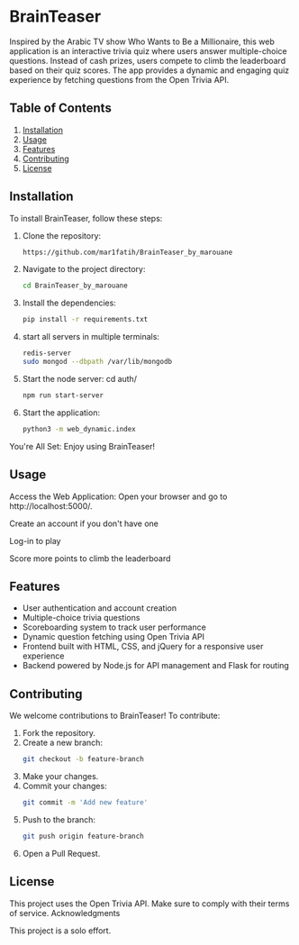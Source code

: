 # BrainTeaser

Inspired by the Arabic TV show Who Wants to Be a Millionaire, this web application is an interactive trivia quiz where users answer multiple-choice questions. Instead of cash prizes, users compete to climb the leaderboard based on their quiz scores. The app provides a dynamic and engaging quiz experience by fetching questions from the Open Trivia API.

## Table of Contents

1. [Installation](#installation)
2. [Usage](#usage)
3. [Features](#features)
4. [Contributing](#contributing)
5. [License](#license)

## Installation

To install BrainTeaser, follow these steps:

1. Clone the repository:
	```sh
	https://github.com/mar1fatih/BrainTeaser_by_marouane

2. Navigate to the project directory:
	```sh
	cd BrainTeaser_by_marouane

3. Install the dependencies:
	```sh
	pip install -r requirements.txt

4. start all servers in multiple terminals:
	```sh
	redis-server
	sudo mongod --dbpath /var/lib/mongodb
	
5. Start the node server:
	cd auth/
	```sh
	npm run start-server

6. Start the application:
	```sh
	python3 -m web_dynamic.index


You're All Set:
Enjoy using BrainTeaser!

## Usage

Access the Web Application:
Open your browser and go to http://localhost:5000/.

Create an account if you don't have one

Log-in to play

Score more points to climb the leaderboard

## Features

- User authentication and account creation
- Multiple-choice trivia questions
- Scoreboarding system to track user performance
- Dynamic question fetching using Open Trivia API
- Frontend built with HTML, CSS, and jQuery for a responsive user experience
- Backend powered by Node.js for API management and Flask for routing

## Contributing

We welcome contributions to BrainTeaser! To contribute:
1. Fork the repository.
2. Create a new branch:
   ```sh
   git checkout -b feature-branch
3. Make your changes.
4. Commit your changes:
   ```sh
   git commit -m 'Add new feature'
5. Push to the branch:
   ```sh
   git push origin feature-branch
6. Open a Pull Request.

## License

This project uses the Open Trivia API. Make sure to comply with their terms of service.
Acknowledgments

This project is a solo effort.
